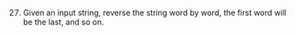 27. Given an input string, reverse the string word by word, the first word will be the last, and so on.
